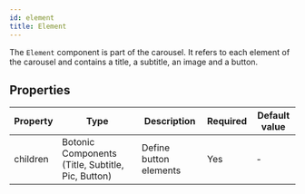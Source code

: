 ```yaml
---
id: element
title: Element
---
```


The `Element` component is part of the carousel. It refers to each element of the carousel and contains a title, a subtitle, an image and a button. 

## Properties

| Property | Type                                              | Description            | Required | Default value |
|----------|---------------------------------------------------|------------------------|----------|---------------|
| children | Botonic Components (Title, Subtitle, Pic, Button) | Define button elements | Yes      | -             |
         
